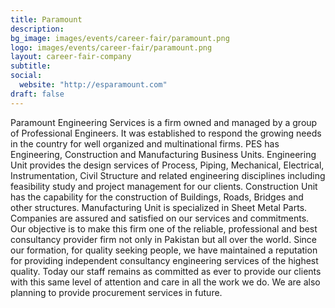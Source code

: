 ```yaml
---
title: Paramount
description:
bg_image: images/events/career-fair/paramount.png
logo: images/events/career-fair/paramount.png
layout: career-fair-company
subtitle:
social:
  website: "http://esparamount.com"
draft: false
---
```


Paramount Engineering Services is a firm owned and managed by a group of Professional Engineers. It was established to respond the growing needs in the country for well organized and multinational firms. PES has Engineering, Construction and Manufacturing Business Units. Engineering Unit provides the design services of Process, Piping, Mechanical, Electrical, Instrumentation, Civil Structure and related engineering disciplines including feasibility study and project management for our clients. Construction Unit has the capability for the construction of Buildings, Roads, Bridges and other structures. Manufacturing Unit is specialized in Sheet Metal Parts. Companies are assured and satisfied on our services and commitments. Our objective is to make this firm one of the reliable, professional and best consultancy provider firm not only in Pakistan but all over the world. Since our formation, for quality seeking people, we have maintained a reputation for providing independent consultancy engineering services of the highest quality. Today our staff remains as committed as ever to provide our clients with this same level of attention and care in all the work we do. We are also planning to provide procurement services in future.
